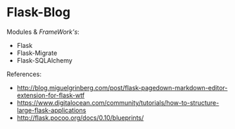 # Flask-Blog 

Modules & *FrameWork's*:
* Flask
* Flask-Migrate
* Flask-SQLAlchemy


References:

* http://blog.miguelgrinberg.com/post/flask-pagedown-markdown-editor-extension-for-flask-wtf
* https://www.digitalocean.com/community/tutorials/how-to-structure-large-flask-applications
* http://flask.pocoo.org/docs/0.10/blueprints/
